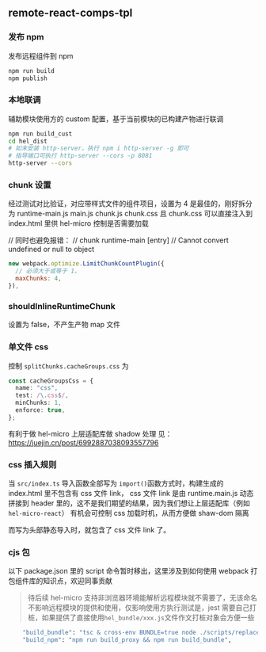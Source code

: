 ## remote-react-comps-tpl

### 发布 npm

发布远程组件到 npm

```bash
npm run build
npm publish
```

### 本地联调

辅助模块使用方的 custom 配置，基于当前模块的已构建产物进行联调

```bash
npm run build_cust
cd hel_dist
# 如未安装 http-server，执行 npm i http-server -g 即可
# 指导端口可执行 http-server --cors -p 8081
http-server --cors
```

### chunk 设置

经过测试对比验证，对应带样式文件的组件项目，设置为 4 是最佳的，刚好拆分为 runtime-main.js main.js chunk.js chunk.css
且 chunk.css 可以直接注入到 index.html 里供 hel-micro 控制是否需要加载

// 同时也避免报错：
// chunk runtime-main [entry]
// Cannot convert undefined or null to object

```js
new webpack.optimize.LimitChunkCountPlugin({
  // 必须大于或等于 1，
  maxChunks: 4,
}),
```

### shouldInlineRuntimeChunk

设置为 false，不产生产物 map 文件

### 单文件 css

控制 `splitChunks.cacheGroups.css` 为

```ts
const cacheGroupsCss = {
  name: "css",
  test: /\.css$/,
  minChunks: 1,
  enforce: true,
};
```

有利于做 hel-micro 上层适配库做 shadow 处理
见：https://juejin.cn/post/6992887038093557796

### css 插入规则

当 `src/index.ts` 导入函数全部写为 `import()`函数方式时，构建生成的 index.html 里不包含有 css 文件 link，
css 文件 link 是由 runtime.main.js 动态拼接到 header 里的，这不是我们期望的结果，因为我们想让上层适配库（例如`hel-micro-react`）
有机会可控制 css 加载时机，从而方便做 shaw-dom 隔离

而写为头部静态导入时，就包含了 css 文件 link 了。

### cjs 包

以下 package.json 里的 script 命令暂时移出，这里涉及到如何使用 webpack 打包组件库的知识点，欢迎同事贡献

> 待后续 hel-micro 支持非浏览器环境能解析远程模块就不需要了，无该命名不影响远程模块的提供和使用，仅影响使用方执行测试是，jest 需要自己打桩，如果提供了直接使用`hel_bundle/xxx.js`文件作文打桩对象会方便一些

```bash
    "build_bundle": "tsc & cross-env BUNDLE=true node ./scripts/replaceToRelativePath.js & cross-env BUNDLE=true node scripts/build.js",
    "build_npm": "npm run build_proxy && npm run build_bundle",
```
